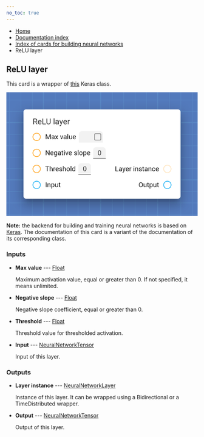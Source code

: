 ```yaml
---
no_toc: true
---
```


<ul class="breadcrumb">
    <li><a href="">Home</a></li>
    <li><a href="documentation">Documentation index</a></li>
    <li><a href="neural_network_cards/">Index of cards for building neural networks</a></li>
    <li>ReLU layer</li>
</ul>

## ReLU layer

This card is a wrapper of [this](https://keras.io/api/layers/activation_layers/relu/) Keras class.

!["ReLU layer" card](assets/img/neural_network_cards/layer_ReLU.png)

**Note:** the backend for building and training neural networks is based on [Keras](https://keras.io/). The documentation of this card is a variant of the documentation of its corresponding class.


### Inputs


* **Max value** --- [Float](types/Float)

  Maximum activation value, equal or greater than 0. If not specified, it means unlimited.

* **Negative slope** --- [Float](types/Float)

  Negative slope coefficient, equal or greater than 0.

* **Threshold** --- [Float](types/Float)

  Threshold value for thresholded activation.

* **Input** --- [NeuralNetworkTensor](types/NeuralNetworkTensor)

  Input of this layer.





### Outputs


* **Layer instance** --- [NeuralNetworkLayer](types/NeuralNetworkLayer)

  Instance of this layer. It can be wrapped using a Bidirectional or a TimeDistributed wrapper.

* **Output** --- [NeuralNetworkTensor](types/NeuralNetworkTensor)

  Output of this layer.




